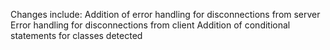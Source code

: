 Changes include: 
	Addition of error handling for disconnections from server
	Error handling for disconnections from client
	Addition of conditional statements for classes detected
